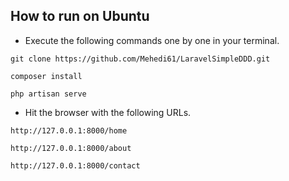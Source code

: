 ## How to run on Ubuntu

* Execute the following commands one by one in your terminal.

```
git clone https://github.com/Mehedi61/LaravelSimpleDDD.git
```

```
composer install
```

```
php artisan serve
```

* Hit the browser with the following URLs.

```
http://127.0.0.1:8000/home
```

```
http://127.0.0.1:8000/about
```

```
http://127.0.0.1:8000/contact
```

